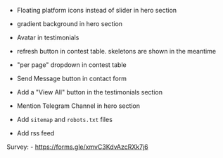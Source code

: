 - Floating platform icons instead of slider in hero section

- gradient background in hero section
- Avatar in testimonials
- refresh button in contest table. skeletons are shown in the meantime
- "per page" dropdown in contest table
- Send Message button in contact form
- Add a "View All" button in the testimonials section
- Mention Telegram Channel in hero section


- Add `sitemap` and `robots.txt` files
- Add rss feed

Survey:
    - https://forms.gle/xmvC3KdvAzcRXk7j6